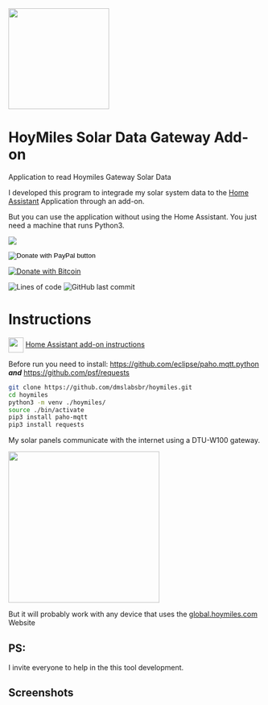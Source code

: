 <img src="https://github.com/dmslabsbr/hoymiles/raw/master/logo.png" alt="" width="200" />


# HoyMiles Solar Data Gateway Add-on
Application to read Hoymiles Gateway Solar Data

I developed this program to integrade my solar system data to the [Home Assistant](https://www.home-assistant.io/) Application through an add-on.

But you can use the application without using the Home Assistant. You just need a machine that runs Python3.

<a href="https://www.buymeacoffee.com/dmslabs"><img src="https://img.buymeacoffee.com/button-api/?text=Buy me a pizza&emoji=🍕&slug=dmslabs&button_colour=FFDD00&font_colour=000000&font_family=Cookie&outline_colour=000000&coffee_colour=ffffff"></a>

<form action="https://www.paypal.com/donate" method="post" target="_top">
<input type="hidden" name="hosted_button_id" value="9S3JYKPHR3XQ6" />
<input type="image" src="https://img.shields.io/badge/Donate-PayPal-green.svg" border="0" name="submit" title="PayPal - The safer, easier way to pay online!" alt="Donate with PayPal button" />
</form>

[![Donate with Bitcoin](https://en.cryptobadges.io/badge/micro/1MAC9RBnPYT9ua1zsgvhwfRoASTBKr4QL8)](https://www.blockchain.com/btc/address/1MAC9RBnPYT9ua1zsgvhwfRoASTBKr4QL8)

<img alt="Lines of code" src="https://img.shields.io/tokei/lines/github/dmslabsbr/hoymiles">
<img alt="GitHub last commit" src="https://img.shields.io/github/last-commit/dmslabsbr/hoymiles">


# Instructions

<img align="center" src="https://github.com/dmslabsbr/smsUps/raw/master/hass.io.png" alt="" width="30" /> [Home Assistant add-on instructions](DOCS.md)


Before run you need to install:
   https://github.com/eclipse/paho.mqtt.python  ***and***
   https://github.com/psf/requests


```bash
git clone https://github.com/dmslabsbr/hoymiles.git
cd hoymiles
python3 -m venv ./hoymiles/
source ./bin/activate
pip3 install paho-mqtt
pip3 install requests
```

My solar panels communicate with the internet using a DTU-W100 gateway.

<img src="https://github.com/dmslabsbr/hoymiles/raw/master/icon.png" alt="" width="300" />

But it will probably work with any device that uses the [global.hoymiles.com](https://global.hoymiles.com/) Website


## PS:
I invite everyone to help in the this tool development.

## Screenshots

<img src="https://github.com/dmslabsbr/hoymiles/raw/img/Hass1.png" alt="" />
<img src="https://github.com/dmslabsbr/hoymiles/raw/img/Hass2.png" alt="" />
<img src="https://github.com/dmslabsbr/hoymiles/raw/img/Hass3.png" alt="" />

